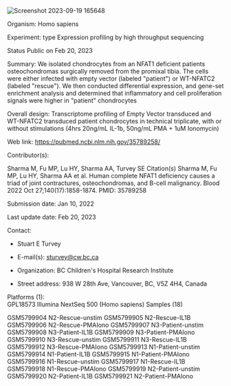 
![Screenshot 2023-09-19 165648](https://github.com/liamg15/RNAseq/assets/71047301/17b15d7b-d99f-4148-ba09-83ce0fc5f1c2)

Organism: Homo sapiens

Experiment: type Expression profiling by high throughput sequencing

Status Public on Feb 20, 2023

Summary: We isolated chondrocytes from an NFAT1 deficient patients
osteochondromas surgically removed from the promixal tibia. The cells
were either infected with empty vector (labeled "patient") or WT-NFATC2
(labeled "rescue"). We then conducted differential expression, and
gene-set enrichment analysis and determined that inflammatory and cell
proliferation signals were higher in "patient" chondrocytes

Overall design: Transcriptome profiling of Empty Vector transduced and
WT-NFATC2 transduced patient chondrocytes in technical triplicate, with
or without stimulations (4hrs 20ng/mL IL-1b, 50ng/mL PMA + 1uM
Ionomycin)

Web link: <https://pubmed.ncbi.nlm.nih.gov/35789258/>

Contributor(s):

Sharma M, Fu MP, Lu HY, Sharma AA, Turvey SE Citation(s) Sharma M, Fu
MP, Lu HY, Sharma AA et al. Human complete NFAT1 deficiency causes a
triad of joint contractures, osteochondromas, and B-cell malignancy.
Blood 2022 Oct 27;140(17):1858-1874. PMID: 35789258

Submission date: Jan 10, 2022

Last update date: Feb 20, 2023

Contact:

-   Stuart E Turvey

-   E-mail(s): [sturvey\@cw.bc.ca](mailto:sturvey@cw.bc.ca)

-   Organization: BC Children's Hospital Research Institute

-   Street address: 938 W 28th Ave, Vancouver, BC, V5Z 4H4, Canada

Platforms (1):\
GPL18573 Illumina NextSeq 500 (Homo sapiens) Samples (18)

GSM5799904 N2-Rescue-unstim GSM5799905 N2-Rescue-IL1B GSM5799906
N2-Rescue-PMAIono GSM5799907 N3-Patient-unstim GSM5799908
N3-Patient-IL1B GSM5799909 N3-Patient-PMAIono GSM5799910
N3-Rescue-unstim GSM5799911 N3-Rescue-IL1B GSM5799912 N3-Rescue-PMAIono
GSM5799913 N1-Patient-unstim GSM5799914 N1-Patient-IL1B GSM5799915
N1-Patient-PMAIono GSM5799916 N1-Rescue-unstim GSM5799917 N1-Rescue-IL1B
GSM5799918 N1-Rescue-PMAIono GSM5799919 N2-Patient-unstim GSM5799920
N2-Patient-IL1B GSM5799921 N2-Patient-PMAIono
